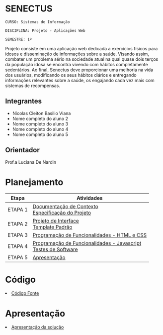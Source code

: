 # SENECTUS

`CURSO: Sistemas de Informação`

`DISCIPLINA: Projeto - Aplicações Web`

`SEMESTRE: 1º`

Projeto consiste em uma aplicação web dedicada a exercícios físicos para idosos e disseminação de informações sobre a saúde. Visando assim, combater um problema sério na sociedade atual na qual quase dois terços da população idosa se encontra vivendo com hábitos completamente sedentários. Ao final, Senectus deve proporcionar uma melhoria na vida dos usuários, modificando os seus hábitos diários e entregando informações relevantes sobre a saúde, os engajando cada vez mais com sistemas de recompensas.

## Integrantes

* Nícolas Cleiton Basilio Viana
* Nome completo do aluno 2
* Nome completo do aluno 3
* Nome completo do aluno 4
* Nome completo do aluno 5

## Orientador
Prof.a Luciana De Nardin

# Planejamento

| Etapa         | Atividades |
|  :----:   | ----------- |
| ETAPA 1         |[Documentação de Contexto](docs/context.md) <br> [Especificação do Projeto](docs/especification.md) |
| ETAPA 2         |[Projeto de Interface](docs/interface.md) <br> [Template Padrão](docs/template.md) |
| ETAPA 3         |[Programação de Funcionalidades - HTML e CSS](docs/development.md) |
| ETAPA 4        |[Programação de Funcionalidades - Javascript](docs/development.md) <br> [Testes de Software ](docs/tests.md) |
| ETAPA 5         | [Apresentação](presentation/README.md) |

# Código

<li><a href="src/README.md"> Código Fonte</a></li>

# Apresentação

<li><a href="presentation/README.md"> Apresentação da solução</a></li>
